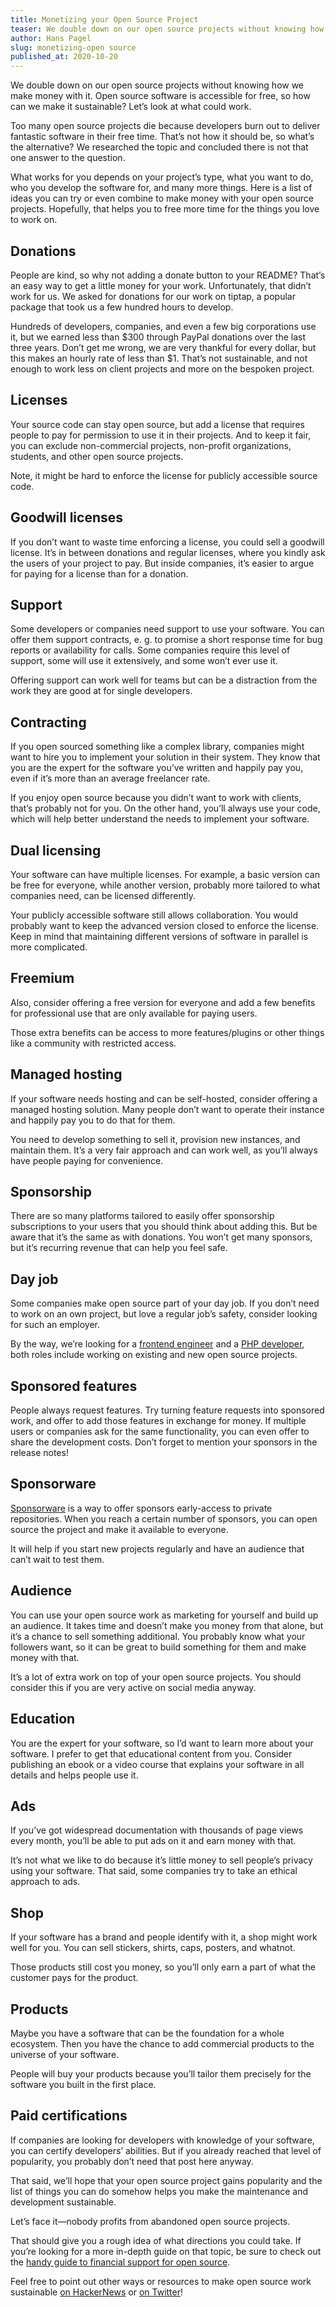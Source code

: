```yaml
---
title: Monetizing your Open Source Project
teaser: We double down on our open source projects without knowing how we make money with it. Open source software is accessible for free, so how can we make it sustainable?
author: Hans Pagel
slug: monetizing-open source
published_at: 2020-10-20
---
```


We double down on our open source projects without knowing how we make money with it. Open source software is accessible for free, so how can we make it sustainable? Let’s look at what could work.

Too many open source projects die because developers burn out to deliver fantastic software in their free time. That’s not how it should be, so what’s the alternative? We researched the topic and concluded there is not that one answer to the question.

What works for you depends on your project’s type, what you want to do, who you develop the software for, and many more things. Here is a list of ideas you can try or even combine to make money with your open source projects. Hopefully, that helps you to free more time for the things you love to work on.

## Donations
People are kind, so why not adding a donate button to your README? That’s an easy way to get a little money for your work. Unfortunately, that didn’t work for us. We asked for donations for our work on tiptap, a popular package that took us a few hundred hours to develop.

Hundreds of developers, companies, and even a few big corporations use it, but we earned less than $300 through PayPal donations over the last three years. Don’t get me wrong, we are very thankful for every dollar, but this makes an hourly rate of less than $1. That’s not sustainable, and not enough to work less on client projects and more on the bespoken project.

## Licenses
Your source code can stay open source, but add a license that requires people to pay for permission to use it in their projects. And to keep it fair, you can exclude non-commercial projects, non-profit organizations, students, and other open source projects.

Note, it might be hard to enforce the license for publicly accessible source code.

## Goodwill licenses
If you don’t want to waste time enforcing a license, you could sell a goodwill license. It’s in between donations and regular licenses, where you kindly ask the users of your project to pay. But inside companies, it’s easier to argue for paying for a license than for a donation.

## Support
Some developers or companies need support to use your software. You can offer them support contracts, e. g. to promise a short response time for bug reports or availability for calls. Some companies require this level of support, some will use it extensively, and some won’t ever use it.

Offering support can work well for teams but can be a distraction from the work they are good at for single developers.

## Contracting
If you open sourced something like a complex library, companies might want to hire you to implement your solution in their system. They know that you are the expert for the software you’ve written and happily pay you, even if it’s more than an average freelancer rate.

If you enjoy open source because you didn’t want to work with clients, that’s probably not for you. On the other hand, you’ll always use your code, which will help better understand the needs to implement your software.

## Dual licensing
Your software can have multiple licenses. For example, a basic version can be free for everyone, while another version, probably more tailored to what companies need, can be licensed differently.

Your publicly accessible software still allows collaboration. You would probably want to keep the advanced version closed to enforce the license. Keep in mind that maintaining different versions of software in parallel is more complicated.

## Freemium
Also, consider offering a free version for everyone and add a few benefits for professional use that are only available for paying users.

Those extra benefits can be access to more features/plugins or other things like a community with restricted access.

## Managed hosting
If your software needs hosting and can be self-hosted, consider offering a managed hosting solution. Many people don’t want to operate their instance and happily pay you to do that for them.

You need to develop something to sell it, provision new instances, and maintain them. It’s a very fair approach and can work well, as you’ll always have people paying for convenience.

## Sponsorship
There are so many platforms tailored to easily offer sponsorship subscriptions to your users that you should think about adding this. But be aware that it’s the same as with donations. You won’t get many sponsors, but it’s recurring revenue that can help you feel safe.

## Day job
Some companies make open source part of your day job. If you don’t need to work on an own project, but love a regular job’s safety, consider looking for such an employer.

By the way, we’re looking for a [frontend engineer](https://ueberdosis.io/frontend-engineer) and a [PHP developer](https://ueberdosis.io/php-developer), both roles include working on existing and new open source projects.

## Sponsored features
People always request features. Try turning feature requests into sponsored work, and offer to add those features in exchange for money. If multiple users or companies ask for the same functionality, you can even offer to share the development costs. Don’t forget to mention your sponsors in the release notes!

## Sponsorware
[Sponsorware](https://github.com/sponsorware/docs) is a way to offer sponsors early-access to private repositories. When you reach a certain number of sponsors, you can open source the project and make it available to everyone.

It will help if you start new projects regularly and have an audience that can’t wait to test them.

## Audience
You can use your open source work as marketing for yourself and build up an audience. It takes time and doesn’t make you money from that alone, but it’s a chance to sell something additional. You probably know what your followers want, so it can be great to build something for them and make money with that.

It’s a lot of extra work on top of your open source projects. You should consider this if you are very active on social media anyway.

## Education
You are the expert for your software, so I’d want to learn more about your software. I prefer to get that educational content from you. Consider publishing an ebook or a video course that explains your software in all details and helps people use it.

## Ads
If you’ve got widespread documentation with thousands of page views every month, you’ll be able to put ads on it and earn money with that.

It’s not what we like to do because it’s little money to sell people’s privacy using your software. That said, some companies try to take an ethical approach to ads.

## Shop
If your software has a brand and people identify with it, a shop might work well for you. You can sell stickers, shirts, caps, posters, and whatnot.

Those products still cost you money, so you’ll only earn a part of what the customer pays for the product.

## Products
Maybe you have a software that can be the foundation for a whole ecosystem. Then you have the chance to add commercial products to the universe of your software.

People will buy your products because you’ll tailor them precisely for the software you built in the first place.

## Paid certifications
If companies are looking for developers with knowledge of your software, you can certify developers’ abilities. But if you already reached that level of popularity, you probably don’t need that post here anyway.

That said, we’ll hope that your open source project gains popularity and the list of things you can do somehow helps you make the maintenance and development sustainable.

Let’s face it—nobody profits from abandoned open source projects.

That should give you a rough idea of what directions you could take. If you’re looking for a more in-depth guide on that topic, be sure to check out the [handy guide to financial support for open source](https://github.com/nayafia/lemonade-stand).

Feel free to point out other ways or resources to make open source work sustainable [on HackerNews](https://news.ycombinator.com/item?id=24835485) or [on Twitter](https://twitter.com/hanspagel/status/1318488075182497792)!
